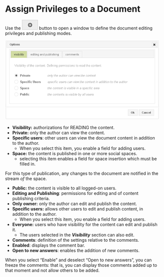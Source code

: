 # Assign Privileges to a Document

Use the ![](../../.gitbook/assets/10%20%282%29.png) button to open a window to define the document editing privileges and publishing modes.

![](../../.gitbook/assets/11%20%285%29.png)

* **Visibility:** authorizations for READING the content.
* **Private:** only the author can view the content.
* **Specific users**: other users can view the document content in addition to the author.
  * When you select this item, you enable a field for adding users.
* **Space:** the content is published in one or more social spaces.
  * selecting this item enables a field for space insertion which must be filled in.

For this type of publication, any changes to the document are notified in the stream _of_ the space.

* **Public:** the content is visible to all logged-on users.
* **Editing and Publishing**: permissions for editing and of content publishing criteria.
* **Only owner:** only the author can edit and publish the content.
* **Specific users:** allows other users to edit and publish content, in addition to the author.
  * When you select this item, you enable a field for adding users.
* **Everyone:** users who have visibility for the content can edit and publish it.
  * The users selected in the _**Visibility**_ section can also edit.
* **Comments**: definition of the settings relative to the comments.
* **Enabled**: displays the comment bar.
* **Open to new answers**: enables the addition of new comments.

When you select “Enable” and deselect “Open to new answers”, you can freeze the comments: that is, you can display those comments added up to that moment and not allow others to be added.

## 

